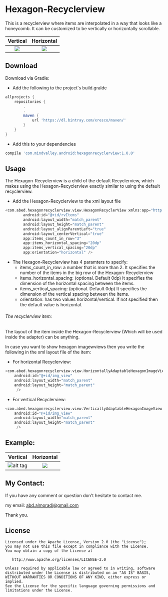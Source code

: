 # Hexagon-Recyclerview

This is a recyclerview where items are interpolated in a way that looks like a honeycomb. It can be customized to be vertically  or horizontally scrollable. 



Vertical                   |  Horizontal 
:-------------------------:|:-------------------------:
![](http://s33.postimg.org/8yrvutjlb/device_2016_06_07_130311.png)  |  ![](http://s33.postimg.org/yorbqvgbz/device_2016_06_07_132415.png)



Download
--------

Download via Gradle:
- Add the following to the project's build.gralde
```groovy
allprojects {
    repositories {
        .
        .
        maven {
            url 'https://dl.bintray.com/xresco/maven/'
        }
    }
}
```
- Add this to your dependencies
```groovy
compile 'com.mindvalley.android:hexagonrecyclerview:1.0.0'
```





Usage
--------

The Hexagon-Recyclerview is a child of the default Recyclerview, which makes using the Hexagon-Recyclerview exactly similar to using the default recyclerview.

- Add the Hexagon-Recyclerview to the xml layout file

```groovy
<com.abed.hexagonrecyclerview.view.HexagonRecyclerView xmlns:app="http://schemas.android.com/apk/res-auto"
        android:id="@+id/rvItems"
        android:layout_width="match_parent"
        android:layout_height="match_parent"
        android:layout_alignParentLeft="true"
        android:layout_centerVertical="true"
        app:items_count_in_row="3"
        app:items_horizontal_spacing="20dp"
        app:items_vertical_spacing="20dp"
        app:orientation="horizontal" />
```
- The Hexagon-Recyclerview has 4 paramters to specify: 
  - items_count_in_row: a number that is more than 2. It specifies the number of the items in the big row of the Hexagon-Recyclerview
  - items_horizontal_spacing: (optional. Default 0dp) It specifies the dimension of the horizontal spacing between the items.
  - items_vertical_spacing: (optional. Default 0dp) It specifies the dimension of the vertical spacing between the items.
  - orientation: has two values horizontal/vertical. If not specified then the default value is horizontal.
  

###### The recyclerview item: 
The layout of the item inside the Hexagon-Recyclerview (Which will be used inside the adapter) can be anything.

In case you want to show hexagon imagewviews then you write the following in the xml layout file of the item:

- For horizontal Recyclerview:
```groovy
<com.abed.hexagonrecyclerview.view.HorizontallyAdaptableHexagonImageView xmlns:android="http://schemas.android.com/apk/res/android"
    android:id="@+id/img_view"
    android:layout_width="match_parent"
    android:layout_height="match_parent"
     />
```
- For vertical Recyclerview:
```groovy
<com.abed.hexagonrecyclerview.view.VerticallyAdaptableHexagonImageView xmlns:android="http://schemas.android.com/apk/res/android"
    android:id="@+id/img_view"
    android:layout_width="match_parent"
    android:layout_height="match_parent"
     />
```





Example:
--------


Vertical                   |  Horizontal 
:-------------------------:|:-------------------------:
 ![alt tag](http://s33.postimg.org/afp9wo9y7/ezgif_com_resize_1.gif) | ![](http://s33.postimg.org/n7fsyqwkf/ezgif_com_resize.gif) 




My Contact:
--------
If you have any comment or question don't hesitate to contact me.

my email: abd.almoradi@gmail.com

Thank you.




License
--------

    Licensed under the Apache License, Version 2.0 (the "License");
    you may not use this file except in compliance with the License.
    You may obtain a copy of the License at

       http://www.apache.org/licenses/LICENSE-2.0

    Unless required by applicable law or agreed to in writing, software
    distributed under the License is distributed on an "AS IS" BASIS,
    WITHOUT WARRANTIES OR CONDITIONS OF ANY KIND, either express or implied.
    See the License for the specific language governing permissions and
    limitations under the License.

